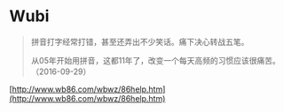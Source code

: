 # Wubi #

> 拼音打字经常打错，甚至还弄出不少笑话。痛下决心转战五笔。
> 
> 从05年开始用拼音，这都11年了，改变一个每天高频的习惯应该很痛苦。（2016-09-29）

[http://www.wb86.com/wbwz/86help.htm](http://www.wb86.com/wbwz/86help.htm)